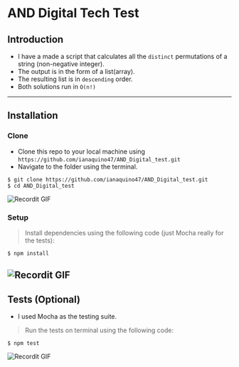 # AND Digital Tech Test

## Introduction

- I have a made a script that calculates all the `distinct` permutations of a string (non-negative integer).
- The output is in the form of a list(array).
- The resulting list is in `descending` order.
- Both solutions run in `O(n!)`

------

## Installation  

### Clone

- Clone this repo to your local machine using `https://github.com/ianaquino47/AND_Digital_test.git`
- Navigate to the folder using the terminal.
  
```shell
$ git clone https://github.com/ianaquino47/AND_Digital_test.git
$ cd AND_Digital_test
```

![Recordit GIF](http://g.recordit.co/tfmS9BtFGv.gif)


### Setup
> Install dependencies using the following code (just Mocha really for the tests):

```shell
$ npm install
```

![Recordit GIF](http://g.recordit.co/OopUmn3JRJ.gif)
------

## Tests (Optional)

- I used Mocha as the testing suite.
> Run the tests on terminal using the following code:

```shell
$ npm test
```

![Recordit GIF](http://g.recordit.co/FmV16QwhqQ.gif)
